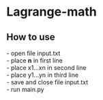 # Lagrange-math

<h2>How to use</h2>
- open file input.txt <br>
- place <b>n</b> in first line <br>
- place x1...xn in second line <br>
- place y1...yn in third line <br>
- save and close file input.txt <br>
- run main.py <br>
